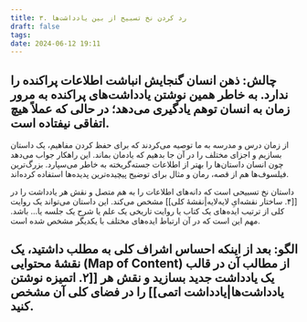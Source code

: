 ```yaml
---
title: ۳. رد کردن نخ تسبیح از بین یادداشت‌ها
draft: false
tags: 
date: 2024-06-12 19:11
---
```

## چالش: ذهن انسان گنجایش انباشت اطلاعات پراکنده را ندارد. به خاطر همین نوشتن یادداشت‌های پراکنده به مرور زمان به انسان توهم یادگیری می‌دهد؛ در حالی که عملاً هیچ اتفاقی نیفتاده است.

از زمان درس و مدرسه به ما توصیه می‌کردند که برای حفظ کردن مفاهیم، یک داستان بسازیم و اجزای مختلف را در آن جا بدهیم که یادمان بماند. این راهکار جواب می‌دهد چون انسان داستان‌ها را بهتر از اطلاعات جسته‌گریخته به خاطر می‌سپارد. بزرگ‌ترین فیلسوف‌ها هم از قصه، رمان و مثال برای توضیح پیچیده‌ترین پدیده‌ها استفاده کرده‌اند.

داستان نخ تسبیحی است که دانه‌های اطلاعات را به هم متصل و نقش هر یادداشت را در [[۴. ساختار نقشه‌ایِ لایه‌لایه|نقشهٔ کلی]] مشخص می‌کند. این داستان می‌تواند یک روایت کلی از ترتیب ایده‌های یک کتاب یا روایت تاریخی یک علم یا شرح یک جلسه یا… باشد. مهم این است که در آن ارتباط ایده‌های مختلف با یکدیگر مشخص شده است.

## الگو: بعد از اینکه احساس اشراف کلی به مطلب داشتید، یک نقشهٔ محتوایی (Map of Content) از مطالب آن در قالب یک یادداشت جدید بسازید و نقش هر [[۲. اتمیزه نوشتن یادداشت‌ها|یادداشت اتمی]] را در فضای کلی آن مشخص کنید.



